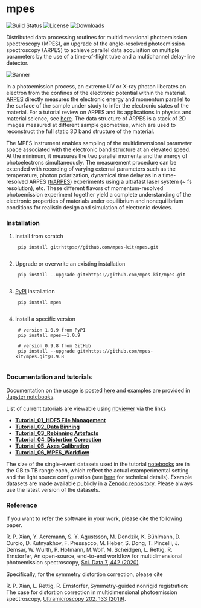 # mpes

![Build Status](https://www.travis-ci.org/RealPolitiX/mpes.svg?branch=master) ![License](https://img.shields.io/github/license/mpes-kit/mpes?color=lightgrey) [![Downloads](https://pepy.tech/badge/mpes)](https://pepy.tech/project/mpes)

Distributed data processing routines for multidimensional photoemission spectroscopy (MPES), an upgrade of the angle-resolved photoemission spectroscopy (ARPES) to achieve parallel data acquisition on multiple parameters by the use of a time-of-flight tube and a multichannel delay-line detector.

![Banner](https://github.com/mpes-kit/mpes/blob/master/resources/figures/Schematic.png)

In a photoemission process, an extreme UV or X-ray photon liberates an electron from the confines of the electronic potential within the material. [ARPES](https://en.wikipedia.org/wiki/Angle-resolved_photoemission_spectroscopy) directly measures the electronic energy and momentum parallel to the surface of the sample under study to infer the electronic states of the material. For a tutorial review on ARPES and its applications in physics and material science, see [here](http://www.phas.ubc.ca/~damascel/ARPES_Intro.pdf). The data structure of ARPES is a stack of 2D images measured at different sample geometries, which are used to reconstruct the full static 3D band structure of the material.


The MPES instrument enables sampling of the multidimensional parameter space associated with the electronic band structure at an elevated speed. At the minimum, it measures the two parallel momenta and the energy of photoelectrons simultaneously. The measurement procedure can be extended with recording of varying external parameters such as the temperature, photon polarization, dynamical time delay as in a time-resolved ARPES ([trARPES](http://ac.els-cdn.com/S036820481400108X/1-s2.0-S036820481400108X-main.pdf?_tid=00fe4a76-705f-11e7-aa2e-00000aacb35f&acdnat=1500894080_b61b6aadc82bb357e2797ddac6419991)) experiments using a ultrafast laser system (~ fs resolution), etc. These different flavors of momentum-resolved photoemission experiment together yield a complete understanding of the electronic properties of materials under equilibrium and nonequilibrium conditions for realistic design and simulation of electronic devices.

### Installation

1. Install from scratch

    <pre><code class="console"> pip install git+https://github.com/mpes-kit/mpes.git
    </code></pre>

2. Upgrade or overwrite an existing installation

    <pre><code class="console"> pip install --upgrade git+https://github.com/mpes-kit/mpes.git
    </code></pre>

3. [PyPI](https://pypi.org/project/mpes/) installation

    <pre><code class="console"> pip install mpes
    </code></pre>

4. Install a specific version

    <pre><code class="console"> # version 1.0.9 from PyPI
    pip install mpes==1.0.9

    # version 0.9.8 from GitHub
    pip install --upgrade git+https://github.com/mpes-kit/mpes.git@0.9.8
    </code></pre>

### Documentation and tutorials

Documentation on the usage is posted [here](https://mpes-kit.github.io/mpes/) and examples are provided in [Jupyter notebooks](https://github.com/mpes-kit/mpes/tree/master/examples).

List of current tutorials are viewable using [nbviewer](https://nbviewer.jupyter.org) via the links

- [**Tutorial_01_HDF5 File Management**](https://nbviewer.jupyter.org/github/mpes-kit/mpes/blob/master/examples/Tutorial_01_HDF5%20File%20Management.ipynb)
- [**Tutorial_02_Data Binning**](https://nbviewer.jupyter.org/github/mpes-kit/mpes/blob/master/examples/Tutorial_02_Data%20Binning.ipynb)
- [**Tutorial_03_Rebinning Artefacts**](https://nbviewer.jupyter.org/github/mpes-kit/mpes/blob/master/examples/Tutorial_03_Rebinning%20Artefacts.ipynb)
- [**Tutorial_04_Distortion Correction**](https://nbviewer.jupyter.org/github/mpes-kit/mpes/blob/master/examples/Tutorial_04_Distortion%20Correction.ipynb)
- [**Tutorial_05_Axes Calibration**](https://nbviewer.jupyter.org/github/mpes-kit/mpes/blob/master/examples/Tutorial_05_Axes%20Calibration.ipynb)
- [**Tutorial_06_MPES_Workflow**](https://nbviewer.jupyter.org/github/mpes-kit/mpes/blob/master/examples/Tutorial_06_MPES_Workflow.ipynb)

The size of the single-event datasets used in the tutorial [notebooks](https://github.com/mpes-kit/mpes/tree/master/examples) are in the GB to TB range each, which reflect the actual examperimental setting and the light source configuration (see [here](https://doi.org/10.1063/5.0024493) for technical details). Example datasets are made available publicly in a [Zenodo repository](https://doi.org/10.5281/zenodo.3987303). Please always use the latest version of the datasets.

### Reference

If you want to refer the software in your work, please cite the following paper.

R. P. Xian, Y. Acremann, S. Y. Agustsson, M. Dendzik, K. Bühlmann, D. Curcio, D. Kutnyakhov, F. Pressacco, M. Heber, S. Dong, T. Pincelli, J. Demsar, W. Wurth, P. Hofmann, M.Wolf, M. Scheidgen, L. Rettig, R. Ernstorfer, An open-source, end-to-end workflow for multidimensional photoemission spectroscopy, [Sci. Data 7, 442 (2020)](https://www.nature.com/articles/s41597-020-00769-8).

Specifically, for the symmetry distortion correction, please cite

R. P. Xian, L. Rettig, R. Ernstorfer, Symmetry-guided nonrigid registration: The case for distortion correction in multidimensional photoemission spectroscopy, [Ultramicroscopy 202, 133 (2019)](https://doi.org/10.1016/j.ultramic.2019.04.004).
